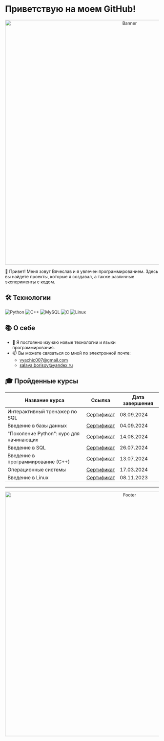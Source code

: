 # Приветствую на моем GitHub!

<p align="center">
  <img src="https://your-image-url.com/banner.png" alt="Banner" width="800">
</p>

👋 Привет! Меня зовут Вячеслав и я увлечен программированием. Здесь вы найдете проекты, которые я создавал, а также различные эксперименты с кодом.

## 🛠️ Технологии

<p align="left">
  <img src="https://img.shields.io/badge/Python-3776AB?style=for-the-badge&logo=python&logoColor=white" alt="Python">
  <img src="https://img.shields.io/badge/C++-00599C?style=for-the-badge&logo=cplusplus&logoColor=white" alt="C++">
  <img src="https://img.shields.io/badge/MySQL-4479A1?style=for-the-badge&logo=mysql&logoColor=white" alt="MySQL">
  <img src="https://img.shields.io/badge/C-A8B9CC?style=for-the-badge&logo=c&logoColor=white" alt="C">
  <img src="https://img.shields.io/badge/Linux-FCC624?style=for-the-badge&logo=linux&logoColor=black" alt="Linux">
</p>

## 📚 О себе

- 🌱 Я постоянно изучаю новые технологии и языки программирования.
- 📫 Вы можете связаться со мной по электронной почте: 
  - [vyachic007@gmail.com](mailto:vyachic007@gmail.com)
  - [salava.borisov@yandex.ru](mailto:salava.borisov@yandex.ru)

## 🎓 Пройденные курсы

| Название курса | Ссылка | Дата завершения |
| --- | --- | --- |
| Интерактивный тренажер по SQL | [Сертификат](https://stepik.org/cert/2557384) | 08.09.2024 |
| Введение в базы данных | [Сертификат](https://stepik.org/cert/2555133) | 04.09.2024 |
| "Поколение Python": курс для начинающих | [Сертификат](https://stepik.org/cert/2539963) | 14.08.2024 |
| Введение в SQL | [Сертификат](https://stepik.org/cert/2529181) | 26.07.2024 |
| Введение в программирование (C++) | [Сертификат](https://stepik.org/cert/2520441) | 13.07.2024 |
| Операционные системы | [Сертификат](https://stepik.org/cert/2390515) | 17.03.2024 |
| Введение в Linux | [Сертификат](https://stepik.org/cert/2235772) | 08.11.2023 |

---

<p align="center">
  <img src="https://your-image-url.com/footer.png" alt="Footer" width="800">
</p>
